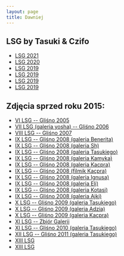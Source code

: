 ```yaml
---
layout: page
title: Dawniej
---
```


## LSG by Tasuki & Czifo

- [LSG 2021](/2021)
- [LSG 2020](/2020)
- [LSG 2019](/2019)
- [LSG 2019](/2018)
- [LSG 2019](/2017)
- [LSG 2019](/2016)

## Zdjęcia sprzed roku 2015:

- <a href="http://yosh.hosted.pl/" target="_blank"> VI LSG -- Gliśno 2005 </a> 
- <a href="http://shadow.uwm.edu.pl/%7Eyoshi/LSG2006/" target="_blank"> VII LSG (galeria yosha) -- Gliśno 2006 </a> 
- <a href="http://www.friends.hosted.pl/yapee/lsg2007/" target="_blank"> VIII LSG -- Gliśno 2007</a>
- <a href="http://picasaweb.google.pl/benerit/LSG08" target="_blank"> IX LSG -- Gliśno 2008 (galeria Benerita) </a> 
- <a href="http://picasaweb.google.pl/malgorzata.palej/LSG200802" target="_blank"> IX LSG -- Gliśno 2008 (galeria Sh) </a> 
- <a href="http://gallery.tasuki.org/2008/07-LSG" target="_blank"> IX LSG -- Gliśno 2008 (galeria Tasukiego) </a> 
- <a href="http://picasaweb.google.com/SuperKamyk" target="_blank"> IX LSG -- Gliśno 2008 (galeria Kamyka) </a> 
- <a href="http://picasaweb.google.com/kacper.ciesla/LSG2008" target="_blank"> IX LSG -- Gliśno 2008 (galeria Kacpra) </a> 
- <a href="http://www.youtube.com/watch?v=Crbzi0MnyIs" target="_blank"> IX LSG -- Gliśno 2008 (filmik Kacpra) </a> 
- <a href="http://picasaweb.google.com/m.a.lukasiewicz/LetniaSzkoAGo08" target="_blank"> IX LSG -- Gliśno 2008 (galeria Ignusa) </a> 
- <a href="http://picasaweb.google.pl/ekochanowska" target="_blank"> IX LSG -- Gliśno 2008 (galeria Eli) </a> 
- <a href="http://picasaweb.google.com/kotasia/LetniaSzkolaGo2oo8" target="_blank"> IX LSG -- Gliśno 2008 (galeria Kotasi)</a>
- <a href="http://picasaweb.google.com/ajeczka/TheSummerGoCamp2008" target="_blank"> IX LSG -- Gliśno 2008 (galeria Ajki) </a> 
- <a href="http://gallery.tasuki.org/2009/07-1-lsg" target="_blank"> X LSG -- Gliśno 2009 (galeria Tasukiego) </a> 
- <a href="http://picasaweb.google.pl/adziu.lsg" target="_blank"> X LSG -- Gliśno 2009 (galeria Adzia) </a> 
- <a href="http://picasaweb.google.pl/kacper.ciesla/MiniLsg2009" target="_blank"> X LSG -- Gliśno 2009 (galeria Kacpra) </a> 
- <a href="http://blog.tasuki.org/lsg-2010/#photos" target="_blank"> XI LSG -- Zbiór Galerii </a>
- <a href="http://gallery.tasuki.org/2010/08-lsg" target="_blank"> XI LSG -- Gliśno 2010 (galeria Tasukiego)</a>
- <a href="http://gallery.tasuki.org/2011/08-lsg" target="_blank"> XII LSG -- Gliśno 2011 (galeria Tasukiego)</a>
- <a href="https://picasaweb.google.com/101344519657364273322/2012Go?noredirect=1" target="_blank">XIII LSG</a>
- <a href="https://picasaweb.google.com/101344519657364273322/2012?noredirect=1" target="_blank">XIII LSG </a>

